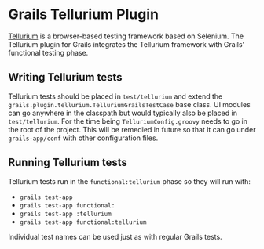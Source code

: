 # Grails Tellurium Plugin

<a href="http://code.google.com/p/aost/">Tellurium</a> is a browser-based testing framework based on Selenium. The Tellurium plugin for Grails integrates the Tellurium framework with Grails' functional testing phase.

## Writing Tellurium tests
Tellurium tests should be placed in `test/tellurium` and extend the `grails.plugin.tellurium.TelluriumGrailsTestCase` base class. UI modules can go anywhere in the classpath but would typically also be placed in `test/tellurium`. For the time being `TelluriumConfig.groovy` needs to go in the root of the project. This will be remedied in future so that it can go under `grails-app/conf` with other configuration files.

## Running Tellurium tests
Tellurium tests run in the `functional:tellurium` phase so they will run with:

 * `grails test-app`
 * `grails test-app functional:`
 * `grails test-app :tellurium`
 * `grails test-app functional:tellurium`

Individual test names can be used just as with regular Grails tests.